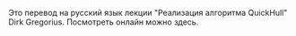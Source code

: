 Это перевод на русский язык лекции "Реализация алгоритма QuickHull" Dirk Gregorius.
Посмотреть онлайн можно здесь.

